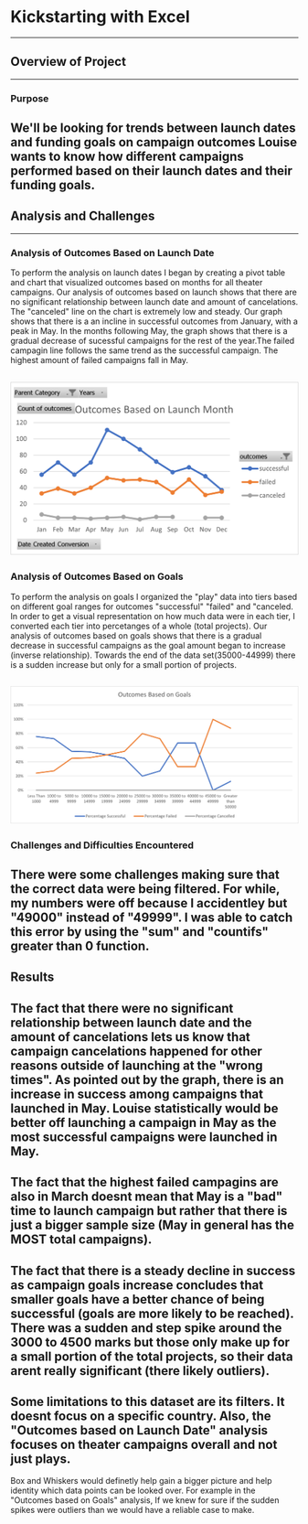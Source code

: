 # Kickstarting with Excel
---
## Overview of Project
 ---

### Purpose
We'll be looking for trends between launch dates and funding goals on campaign outcomes 
Louise wants to know how different campaigns performed based on their launch dates and their funding goals. 
---
## Analysis and Challenges
---
### Analysis of Outcomes Based on Launch Date
To perform the analysis on launch dates I began by creating a pivot table and chart that visualized outcomes based on months for all theater campaigns. Our analysis of outcomes based on launch shows that there are no significant relationship between launch date and amount of cancelations. The "canceled" line on the chart is extremely low and steady. 
Our graph shows that there is a an incline in successful outcomes from January, with a peak in May. In the months following May, the graph shows that there is a gradual decrease of sucessful campaigns for the rest of the year.The failed campagin line follows the same trend as the successful campaign. The highest amount of failed campaigns fall in May.



![Theater_Outcomes_vs_Launch.png](https://github.com/Cmarescot/Kickstarter-analysis/blob/main/Resources/Theater_Outcomes_vs_Launch.png)
---
### Analysis of Outcomes Based on Goals
To perform the analysis on goals I organized the "play" data into tiers based on different goal ranges for outcomes "successful" "failed" and "canceled. In order to get a visual representation on how much data were in each tier, I converted each tier into percetanges of a whole (total projects). Our analysis of outcomes based on goals shows that there is a gradual decrease in successful campaigns as the goal amount began to increase (inverse relationship). Towards the end of the data set(35000-44999) there is a sudden increase but only for a small portion of projects. 


![Outcomes_vs_Goals.png](https://github.com/Cmarescot/Kickstarter-analysis/blob/main/Resources/Outcomes_vs_Goals.png)
 ---
### Challenges and Difficulties Encountered
There were some challenges making sure that the correct data were being filtered. For while, my numbers were off because I accidentley but "49000" instead of "49999". I was able to catch this error by using the "sum" and "countifs" greater than 0 function. 
---

## Results
The fact that there were no significant relationship between launch date and the amount of cancelations lets us know that campaign cancelations happened for other reasons outside of launching at the "wrong times". As pointed out by the graph, there is an increase in success among campaigns that launched in May. Louise statistically would be better off launching a campaign in May as the most successful campaigns were launched in May. 
---
The fact that the highest failed campagins are also in March doesnt mean that May is a "bad" time to launch campaign but rather that there is just a bigger sample size (May in general has the MOST total campaigns). 
---
The fact that there is a steady decline in success as campaign goals increase concludes that smaller goals have a better chance of being successful (goals are more likely to be reached). There was a sudden and step spike around the 3000 to 4500 marks but those only make up for a small portion of the total projects, so their data arent really significant (there likely outliers). 
---
Some limitations to this dataset are its filters. It doesnt focus on a specific country. Also, the "Outcomes based on Launch Date" analysis focuses on theater campaigns overall and not just plays. 
---
Box and Whiskers would definetly help gain a bigger picture and help identity which data points can be looked over. For example in the "Outcomes based on Goals" analysis, If we knew for sure if the sudden spikes were outliers than we would have a reliable case to make. 
